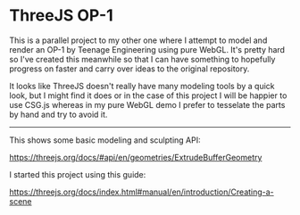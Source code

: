 # ThreeJS OP-1

This is a parallel project to my other one where I attempt to model and render
an OP-1 by Teenage Engineering using pure WebGL. It's pretty hard so I've created
this meanwhile so that I can have something to hopefully progress on faster and
carry over ideas to the original repository.

It looks like ThreeJS doesn't really have many modeling tools by a quick look,
but I might find it does or in the case of this project I will be happier to use
CSG.js whereas in my pure WebGL demo I prefer to tesselate the parts by hand and
try to avoid it.

---

This shows some basic modeling and sculpting API:

https://threejs.org/docs/#api/en/geometries/ExtrudeBufferGeometry

I started this project using this guide:

https://threejs.org/docs/index.html#manual/en/introduction/Creating-a-scene
